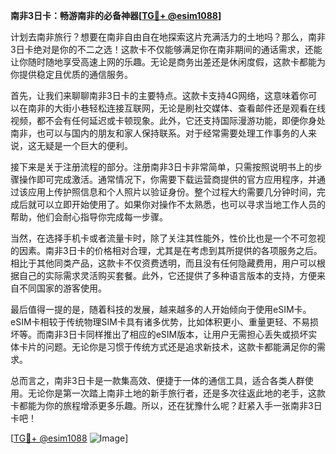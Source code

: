 **南非3日卡：畅游南非的必备神器[[TG💪+ @esim1088](https://t.me/s/esim1088)]**

计划去南非旅行？想要在南非自由自在地探索这片充满活力的土地吗？那么，南非3日卡绝对是你的不二之选！这款卡不仅能够满足你在南非期间的通话需求，还能让你随时随地享受高速上网的乐趣。无论是商务出差还是休闲度假，这款卡都能为你提供稳定且优质的通信服务。

首先，让我们来聊聊南非3日卡的主要特点。这款卡支持4G网络，这意味着你可以在南非的大街小巷轻松连接互联网，无论是刷社交媒体、查看邮件还是观看在线视频，都不会有任何延迟或卡顿现象。此外，它还支持国际漫游功能，即便你身处南非，也可以与国内的朋友和家人保持联系。对于经常需要处理工作事务的人来说，这无疑是一个巨大的便利。

接下来是关于注册流程的部分。注册南非3日卡非常简单，只需按照说明书上的步骤操作即可完成激活。通常情况下，你需要下载运营商提供的官方应用程序，并通过该应用上传护照信息和个人照片以验证身份。整个过程大约需要几分钟时间，完成后就可以立即开始使用了。如果你对操作不太熟悉，也可以寻求当地工作人员的帮助，他们会耐心指导你完成每一步骤。

当然，在选择手机卡或者流量卡时，除了关注其性能外，性价比也是一个不可忽视的因素。南非3日卡的价格相对合理，尤其是在考虑到其所提供的各项服务之后。相比于其他同类产品，这款卡不仅资费透明，而且没有任何隐藏费用，用户可以根据自己的实际需求灵活购买套餐。此外，它还提供了多种语言版本的支持，方便来自不同国家的游客使用。

最后值得一提的是，随着科技的发展，越来越多的人开始倾向于使用eSIM卡。eSIM卡相较于传统物理SIM卡具有诸多优势，比如体积更小、重量更轻、不易损坏等。而南非3日卡同样推出了相应的eSIM版本，让用户无需担心丢失或损坏实体卡片的问题。无论你是习惯于传统方式还是追求新技术，这款卡都能满足你的需求。

总而言之，南非3日卡是一款集高效、便捷于一体的通信工具，适合各类人群使用。无论你是第一次踏上南非土地的新手旅行者，还是多次往返此地的老手，这款卡都能为你的旅程增添更多乐趣。所以，还在犹豫什么呢？赶紧入手一张南非3日卡吧！

[[TG💪+ @esim1088](https://t.me/s/esim1088) ![Image](https://i.postimg.cc/4NQfJmqS/Snipaste-2025-05-13-00-14-12.png)]